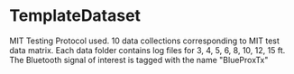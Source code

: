 # TemplateDataset

MIT Testing Protocol used.
10 data collections corresponding to MIT test data matrix.
Each data folder contains log files for 3, 4, 5, 6, 8, 10, 12, 15 ft.
The Bluetooth signal of interest is tagged with the name "BlueProxTx"
